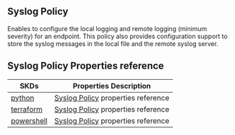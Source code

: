 
## Syslog Policy
Enables to configure the local logging and remote logging (minimum severity) for an endpoint. This policy also provides configuration support to store the syslog messages in the local file and the remote syslog server. 

## Syslog Policy Properties reference
| SKDs | Properties Description
| ---- | ------------------- |
| [python](https://github.com/CiscoDevNet/intersight-python/) | [Syslog Policy](https://github.com/CiscoDevNet/intersight-python/tree/main/intersight/model/syslog_policy.py) properties reference |                 |
| [terraform](https://github.com/CiscoDevNet/terraform-provider-intersight/) | [Syslog Policy](https://registry.terraform.io/providers/CiscoDevNet/intersight/latest/docs/resources/syslog_policy) properties reference |
| [powershell](https://github.com/CiscoDevNet/intersight-powershell/) | [Syslog Policy](https://github.com/CiscoDevNet/intersight-powershell/blob/main/docs/New-IntersightFabricSyslogPolicy.md) properties reference